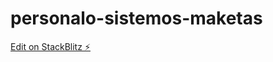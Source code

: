 # personalo-sistemos-maketas

[Edit on StackBlitz ⚡️](https://stackblitz.com/edit/personalo-sistemos-maketas)
